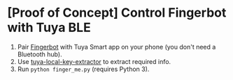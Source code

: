 # [Proof of Concept] Control Fingerbot with Tuya BLE
  
1. Pair [Fingerbot](https://www.adaprox.io/products/fingerbot-plus-1) with Tuya Smart app on your phone (you don't need a Bluetooth hub).
2. Use [tuya-local-key-extractor](https://github.com/redphx/tuya-local-key-extractor) to extract required info.
3. Run `python finger_me.py` (requires Python 3).
